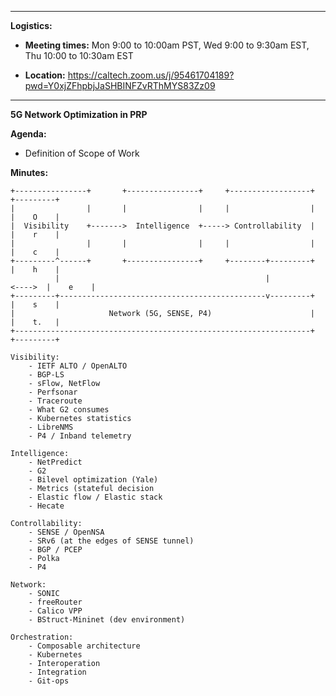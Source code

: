 ----

**Logistics:**

- **Meeting times:** Mon 9:00 to 10:00am PST, Wed 9:00 to 9:30am EST, Thu 10:00 to 10:30am EST

- **Location:** https://caltech.zoom.us/j/95461704189?pwd=Y0xjZFhpbjJaSHBINFZvRThMYS83Zz09

----

**5G Network Optimization in PRP**

**Agenda:**

- Definition of Scope of Work

**Minutes:**

```
+----------------+       +----------------+     +------------------+          +---------+
|                |       |                |     |                  |          |    O    |
|  Visibility    +------->  Intelligence  +-----> Controllability  |          |    r    |
|                |       |                |     |                  |          |    c    |
+---------^------+       +----------------+     +--------+---------+          |    h    |
          |                                              |            <---->  |    e    |
+---------+----------------------------------------------v---------+          |    s    |
|                     Network (5G, SENSE, P4)                      |          |    t.   |
+------------------------------------------------------------------+          +---------+       

Visibility:
    - IETF ALTO / OpenALTO
    - BGP-LS
    - sFlow, NetFlow
    - Perfsonar
    - Traceroute
    - What G2 consumes
    - Kubernetes statistics
    - LibreNMS
    - P4 / Inband telemetry

Intelligence:
    - NetPredict
    - G2
    - Bilevel optimization (Yale)
    - Metrics (stateful decision
    - Elastic flow / Elastic stack
    - Hecate

Controllability:
    - SENSE / OpenNSA
    - SRv6 (at the edges of SENSE tunnel)
    - BGP / PCEP 
    - Polka
    - P4
    
Network:
    - SONIC
    - freeRouter 
    - Calico VPP
    - BStruct-Mininet (dev environment)

Orchestration:
    - Composable architecture
    - Kubernetes
    - Interoperation
    - Integration
    - Git-ops
    
```
